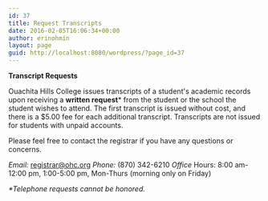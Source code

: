 ```yaml
---
id: 37
title: Request Transcripts
date: 2016-02-05T16:06:34+00:00
author: erinohmin
layout: page
guid: http://localhost:8080/wordpress/?page_id=37
---
```

**Transcript Requests**

Ouachita Hills College issues transcripts of a student's academic records upon receiving a 
**written request**\* from the student or the school the student wishes to attend. 
The first transcript is issued without cost, and there is a $5.00 fee for each additional 
transcript. Transcripts are not issued for students with unpaid accounts.

Please feel free to contact the registrar if you have any questions or concerns.

*Email:* registrar@ohc.org
*Phone:* (870) 342-6210
*Office* Hours: 8:00 am-12:00 pm, 1:00-5:00 pm, Mon-Thurs (morning only on Friday)

*\*Telephone requests cannot be honored.*